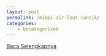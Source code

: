 ```yaml
---
layout: post
permalink: /mimpi-air-laut-cantik/
categories:
    - Uncategorized
---
```


[Baca Selengkapnya](/02)
